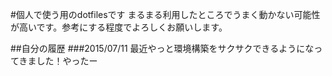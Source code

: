 #個人で使う用のdotfilesです
まるまる利用したところでうまく動かない可能性が高いです。参考にする程度でよろしくお願いします。

##自分の履歴
###2015/07/11
最近やっと環境構築をサクサクできるようになってきました！やったー
